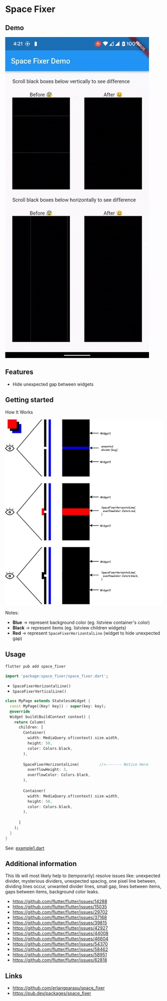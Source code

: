 <!--
This README describes the package. If you publish this package to pub.dev,
this README's contents appear on the landing page for your package.

For information about how to write a good package README, see the guide for
[writing package pages](https://dart.dev/guides/libraries/writing-package-pages).

For general information about developing packages, see the Dart guide for
[creating packages](https://dart.dev/guides/libraries/create-library-packages)
and the Flutter guide for
[developing packages and plugins](https://flutter.dev/developing-packages).
-->

# Space Fixer

## Demo

![Working Demo Gif](images/space_fixer_demo.gif)

## Features

- Hide unexpected gap between widgets

## Getting started

How It Works

![Screenshot How It Works](images/space_fixer.ss.jpg?raw=true "Screenshot How It Works")

Notes:
- **Blue** -> represent background color (eg. listview container's color)
- **Black** -> represent items (eg. listview children widgets)
- **Red** -> represent `SpaceFixerHorizontalLine` (widget to hide unexpected gap)

## Usage

```bash
flutter pub add space_fixer
```

```dart
import 'package:space_fixer/space_fixer.dart';
```

- `SpaceFixerHorizontalLine()`
- `SpaceFixerVerticalLine()`

```dart
class MyPage extends StatelessWidget {
  const MyPage({Key? key}) : super(key: key);
  @override
  Widget build(BuildContext context) {
    return Column(
      children: [
        Container(
          width: MediaQuery.of(context).size.width,
          height: 50,
          color: Colors.black,
        ),
        
        SpaceFixerHorizontalLine(         //<------- Notice Here 
          overflowHeight: 3,
          overflowColor: Colors.black,
        ),
        
        Container(
          width: MediaQuery.of(context).size.width,
          height: 50,
          color: Colors.black,
        ),
        
      ]
    );
  }
}
```

See: [example1.dart](example/lib/main.dart)

## Additional information

This lib will most likely help to (temporarily) resolve issues like:
unexpected divider, mysterious dividers, unexpected spacing, one pixel line between, dividing lines occur, unwanted divider lines, small gap, lines between items, gaps between items, background color leaks.

- https://github.com/flutter/flutter/issues/14288
- https://github.com/flutter/flutter/issues/15035
- https://github.com/flutter/flutter/issues/29702
- https://github.com/flutter/flutter/issues/37168
- https://github.com/flutter/flutter/issues/39815
- https://github.com/flutter/flutter/issues/42927
- https://github.com/flutter/flutter/issues/44008
- https://github.com/flutter/flutter/issues/46604
- https://github.com/flutter/flutter/issues/54370
- https://github.com/flutter/flutter/issues/58462
- https://github.com/flutter/flutter/issues/58951
- https://github.com/flutter/flutter/issues/62818

## Links
- https://github.com/erlangparasu/space_fixer
- https://pub.dev/packages/space_fixer
